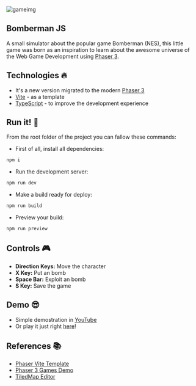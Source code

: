 ![gameimg](https://github.com/pr0mming/Bomberman-JS/assets/20020612/a1cf0725-91d7-4447-91c3-e93e2d23189a)

## Bomberman JS

A small simulator about the popular game Bomberman (NES), this little game was born as an inspiration to learn about the awesome universe of the Web Game Development using [Phaser 3](https://phaser.io).

## Technologies :fire:

- It's a new version migrated to the modern [Phaser 3](https://phaser.io)
- [Vite](https://vitejs.dev) - as a template
- [TypeScript](https://www.typescriptlang.org) - to improve the development experience

## Run it! :rocket:

From the root folder of the project you can fallow these commands:

- First of all, install all dependencies:

```bash
npm i
```

- Run the development server:

```bash
npm run dev
```

- Make a build ready for deploy:

```bash
npm run build
```

- Preview your build:

```bash
npm run preview
```

## Controls :video_game:

- **Direction Keys:** Move the character
- **X Key:** Put an bomb
- **Space Bar:** Exploit an bomb
- **S Key:** Save the game

## Demo :sunglasses:

- Simple demostration in [YouTube](https://www.youtube.com/watch?v=W5vcOb7laG0)
- Or play it just right [here](https://bomberman.pr0mming.dev)!

## References :books:

- [Phaser Vite Template](https://github.com/phaserjs/template-vite/tree/main)
- [Phaser 3 Games Demo](https://labs.phaser.io/index.html?dir=games/&q=)
- [TiledMap Editor](https://www.mapeditor.org/)
